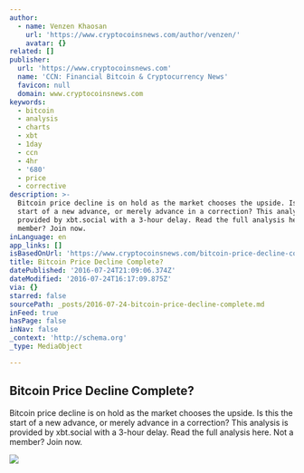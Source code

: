 ```yaml
---
author:
  - name: Venzen Khaosan
    url: 'https://www.cryptocoinsnews.com/author/venzen/'
    avatar: {}
related: []
publisher:
  url: 'https://www.cryptocoinsnews.com'
  name: 'CCN: Financial Bitcoin & Cryptocurrency News'
  favicon: null
  domain: www.cryptocoinsnews.com
keywords:
  - bitcoin
  - analysis
  - charts
  - xbt
  - 1day
  - ccn
  - 4hr
  - '680'
  - price
  - corrective
description: >-
  Bitcoin price decline is on hold as the market chooses the upside. Is this the
  start of a new advance, or merely advance in a correction? This analysis is
  provided by xbt.social with a 3-hour delay. Read the full analysis here. Not a
  member? Join now.
inLanguage: en
app_links: []
isBasedOnUrl: 'https://www.cryptocoinsnews.com/bitcoin-price-decline-complete/'
title: Bitcoin Price Decline Complete?
datePublished: '2016-07-24T21:09:06.374Z'
dateModified: '2016-07-24T16:17:09.875Z'
via: {}
starred: false
sourcePath: _posts/2016-07-24-bitcoin-price-decline-complete.md
inFeed: true
hasPage: false
inNav: false
_context: 'http://schema.org'
_type: MediaObject

---
```

<article style=""><h1>Bitcoin Price Decline Complete?</h1><p>Bitcoin price decline is on hold as the market chooses the upside. Is this the start of a new advance, or merely advance in a correction? This analysis is provided by xbt.social with a 3-hour delay. Read the full analysis here. Not a member? Join now.</p><img src="https://www.cryptocoinsnews.com/wp-content/uploads/2016/07/Selection_20160724_003.png" /></article>